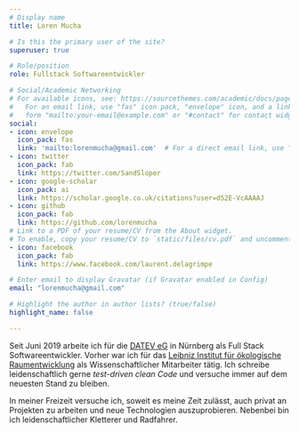 ```yaml
---
# Display name
title: Loren Mucha

# Is this the primary user of the site?
superuser: true

# Role/position
role: Fullstack Softwareentwickler

# Social/Academic Networking
# For available icons, see: https://sourcethemes.com/academic/docs/page-builder/#icons
#   For an email link, use "fas" icon pack, "envelope" icon, and a link in the
#   form "mailto:your-email@example.com" or "#contact" for contact widget.
social:
- icon: envelope
  icon_pack: fas
  link: 'mailto:lorenmucha@gmail.com'  # For a direct email link, use "mailto:test@example.org".
- icon: twitter
  icon_pack: fab
  link: https://twitter.com/SandSloper
- icon: google-scholar
  icon_pack: ai
  link: https://scholar.google.co.uk/citations?user=d52E-VcAAAAJ
- icon: github
  icon_pack: fab
  link: https://github.com/lorenmucha
# Link to a PDF of your resume/CV from the About widget.
# To enable, copy your resume/CV to `static/files/cv.pdf` and uncomment the lines below.
- icon: facebook
  icon_pack: fab
  link: https://www.facebook.com/laurent.delagrimpe

# Enter email to display Gravatar (if Gravatar enabled in Config)
email: "lorenmucha@gmail.com"

# Highlight the author in author lists? (true/false)
highlight_name: false

---
```


Seit Juni 2019 arbeite ich für die <a href="https://datev.de" target="_blank">DATEV eG</a> in Nürnberg als Full Stack Softwareentwickler.
Vorher war ich für das [Leibniz Institut für ökologische Raumentwicklung](https://link) als Wissenschaftlicher Mitarbeiter tätig. Ich schreibe leidenschaftlich gerne *test-driven clean Code* und versuche immer auf dem neuesten Stand zu bleiben.

In meiner Freizeit versuche ich, soweit es meine Zeit zulässt, auch privat an Projekten zu arbeiten und neue Technologien auszuprobieren. Nebenbei bin ich leidenschaftlicher Kletterer und Radfahrer.
